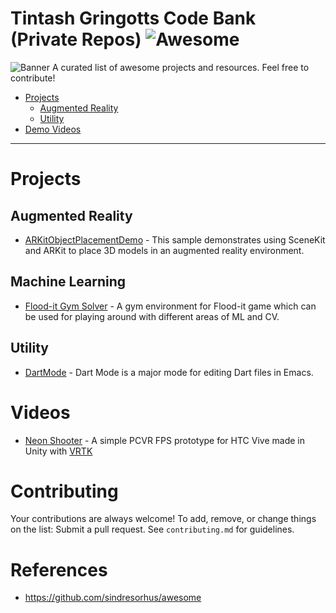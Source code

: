 # Tintash Gringotts Code Bank (Private Repos) ![Awesome](https://cdn.rawgit.com/sindresorhus/awesome/d7305f38d29fed78fa85652e3a63e154dd8e8829/media/badge.svg)


![Banner](https://raw.githubusercontent.com/tintash/gringotts/master/banner.png)
A curated list of awesome projects and resources. Feel free to contribute!


- [Projects](#open-source-projects)
    - [Augmented Reality](#augmented-reality)
    - [Utility](#utility)
- [Demo Videos](#videos)


- - -

# Projects 
    
## Augmented Reality

* [ARKitObjectPlacementDemo](https://github.com/nauman-tintash/ARKitObjectPlacementDemo) - This sample demonstrates using SceneKit and ARKit to place 3D models in an augmented reality environment.

## Machine Learning

* [Flood-it Gym Solver](https://github.com/nauman-tintash/Flood-it_Gym_Solver) - A gym environment for Flood-it game which can be used for playing around with different areas of ML and CV.

## Utility

* [DartMode](https://github.com/fntintash/dart-modeh) - Dart Mode is a major mode for editing Dart files in Emacs.


# Videos

* [Neon Shooter](https://youtu.be/YgHoW5qLfSA) - A simple PCVR FPS prototype for HTC Vive made in Unity with [VRTK](https://github.com/thestonefox/VRTK)



# Contributing

Your contributions are always welcome! To add, remove, or change things on the list: Submit a pull request. See `contributing.md` for guidelines.

# References
- https://github.com/sindresorhus/awesome
